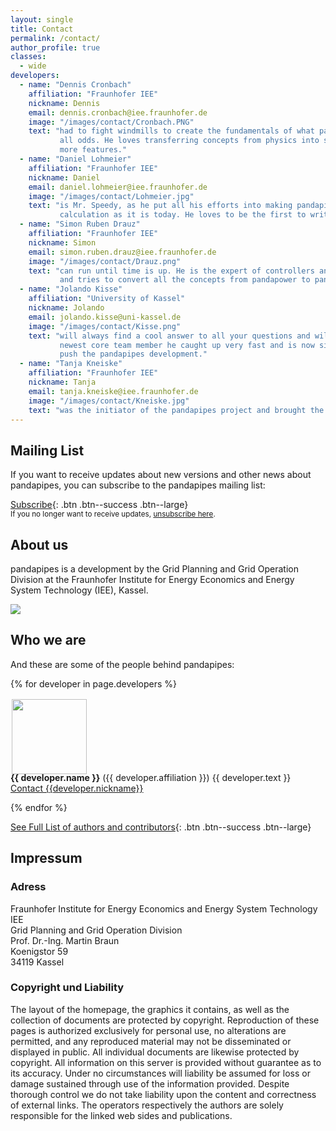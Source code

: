 ```yaml
---
layout: single
title: Contact
permalink: /contact/
author_profile: true
classes:
  - wide
developers:
  - name: "Dennis Cronbach"
    affiliation: "Fraunhofer IEE"
    nickname: Dennis
    email: dennis.cronbach@iee.fraunhofer.de
    image: "/images/contact/Cronbach.PNG"
    text: "had to fight windmills to create the fundamentals of what pandapipes is today - against 
           all odds. He loves transferring concepts from physics into software to unlock more and 
           more features."
  - name: "Daniel Lohmeier"
    affiliation: "Fraunhofer IEE"
    nickname: Daniel
    email: daniel.lohmeier@iee.fraunhofer.de
    image: "/images/contact/Lohmeier.jpg"
    text: "is Mr. Speedy, as he put all his efforts into making pandapipes as performant in its 
           calculation as it is today. He loves to be the first to write new and clean code."
  - name: "Simon Ruben Drauz"
    affiliation: "Fraunhofer IEE"
    nickname: Simon
    email: simon.ruben.drauz@iee.fraunhofer.de
    image: "/images/contact/Drauz.png"
    text: "can run until time is up. He is the expert of controllers and time series calculations 
           and tries to convert all the concepts from pandapower to pandapipes."
  - name: "Jolando Kisse"
    affiliation: "University of Kassel"
    nickname: Jolando
    email: jolando.kisse@uni-kassel.de
    image: "/images/contact/Kisse.png"
    text: "will always find a cool answer to all your questions and will never give up on it. As our
           newest core team member he caught up very fast and is now sitting in the drivers seat to 
           push the pandapipes development."
  - name: "Tanja Kneiske"
    affiliation: "Fraunhofer IEE"
    nickname: Tanja
    email: tanja.kneiske@iee.fraunhofer.de
    image: "/images/contact/Kneiske.jpg"
    text: "was the initiator of the pandapipes project and brought the idea to life through her team. She is now the coordinator of the pandapipes development."
---
```

<p></p>

## Mailing List <a name="list"></a>
If you want to receive updates about new versions and other news about pandapipes, you can subscribe to the pandapipes mailing list:

[<i class='fas fa-envelope'></i> Subscribe](mailto:sympa@fraunhofer.de?subject=subscribe%20pandapower){: .btn .btn--success .btn--large}<br>
<small>If you no longer want to receive updates, <a href="mailto:sympa@fraunhofer.de?subject=unsubscribe%20pandapipes">unsubscribe here</a>.</small>

## About us

pandapipes is a development by the Grid Planning and Grid Operation Division at the Fraunhofer Institute for Energy Economics and Energy System Technology (IEE), Kassel.


[<img src="https://www.uni-kassel.de/eecs/fileadmin/datas/fb16/Fachgebiete/energiemanagement/iee.png">](https://www.iee.fraunhofer.de/en.html)


## Who we are

And these are some of the people behind pandapipes:

<div class="authors">
  {% for developer in page.developers %}
    <p>
    <img style="padding:2px 2px 2px 2px;  margin-right: 15px" src="{{ developer.image | relative_url }}" width="120" align="left"/> 
    <span style="margin-top: -5px; display:inline-block; max-width:500px;">
        <b>{{ developer.name }}</b> ({{ developer.affiliation }}) </b> {{ developer.text }} <br>
        <a href="mailto:{{developer.email}}">Contact {{developer.nickname}}</a> 
    </span>
    <BR CLEAR="left"/> 
    </p>
  {% endfor %}
</div>

[See Full List of authors and contributors](https://pandapipes.readthedocs.io/en/latest/about/authors.html){: .btn .btn--success .btn--large}

## Impressum

### Adress

Fraunhofer Institute for Energy Economics and Energy System Technology IEE<br>
Grid Planning and Grid Operation Division<br>
Prof. Dr.-Ing. Martin Braun<br>
Koenigstor 59<br>
34119 Kassel<br>

### Copyright und Liability 

The layout of the homepage, the graphics it contains, as well as the collection of documents are protected by copyright. Reproduction of these pages is authorized exclusively for personal use, no alterations are permitted, and any reproduced material may not be disseminated or displayed in public. All individual documents are likewise protected by copyright. All information on this server is provided without guarantee as to its accuracy. Under no circumstances will liability be assumed for loss or damage sustained through use of the information provided. Despite thorough control we do not take liability upon the content and correctness of external links. The operators respectively the authors are solely responsible for the linked web sides and publications. 
